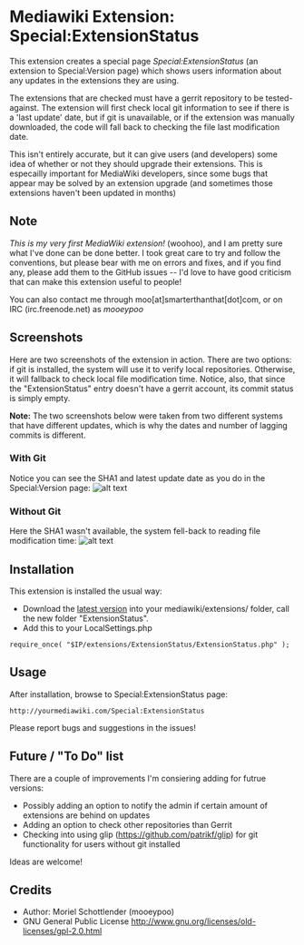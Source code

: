 # Mediawiki Extension: Special:ExtensionStatus

This extension creates a special page _Special:ExtensionStatus_ (an extension to Special:Version page) which shows users information about any updates in the extensions they are using. 

The extensions that are checked must have a gerrit repository to be tested-against. The extension will first check local git information to see if there is a 'last update' date, but if git is unavailable, or if the extension was manually downloaded, the code will fall back to checking the file last modification date. 

This isn't entirely accurate, but it can give users (and developers) some idea of whether or not they should upgrade their extensions. This is especailly important for MediaWiki developers, since some bugs that appear may be solved by an extension upgrade (and sometimes those extensions haven't been updated in months) 

## Note

*This is my very first MediaWiki extension!* (woohoo), and I am pretty sure what I've done can be done better. I took great care to try and follow the conventions, but please bear with me on errors and fixes, and if you find any, please add them to the GitHub issues -- I'd love to have good criticism that can make this extension useful to people! 

You can also contact me through moo[at]smarterthanthat[dot]com, or on IRC (irc.freenode.net) as _mooeypoo_

## Screenshots
Here are two screenshots of the extension in action. There are two options: if git is installed, the system will use it to verify local repositories. Otherwise, it will fallback to check local file modification time. Notice, also, that since the "ExtensionStatus" entry doesn't have a gerrit account, its commit status is simply empty. 

**Note:** The two screenshots below were taken from two different systems that have different updates, which is why the dates and number of lagging commits is different.

### With Git
Notice you can see the SHA1 and latest update date as you do in the Special:Version page:
![alt text](http://moriel.smarterthanthat.com/wp-content/uploads/2013/05/extstatus2.png "Special:ExtensionStatus with git installed")

### Without Git
Here the SHA1 wasn't available, the system fell-back to reading file modification time:
![alt text](http://moriel.smarterthanthat.com/wp-content/uploads/2013/05/extstatus1.png "Special:ExtensionStatus without git installed")

## Installation

This extension is installed the usual way:

* Download the [latest version](https://github.com/mooeypoo/MediaWiki-ExtensionStatus/archive/master.zip) into your mediawiki/extensions/ folder, call the new folder "ExtensionStatus".
* Add this to your LocalSettings.php


```
require_once( "$IP/extensions/ExtensionStatus/ExtensionStatus.php" );
```
## Usage

After installation, browse to Special:ExtensionStatus page:

```
http://yourmediawiki.com/Special:ExtensionStatus
```

Please report bugs and suggestions in the issues!

## Future / "To Do" list

There are a couple of improvements I'm consiering adding for futrue versions:

* Possibly adding an option to notify the admin if certain amount of extensions are behind on updates
* Adding an option to check other repositories than Gerrit
* Checking into using glip (https://github.com/patrikf/glip) for git functionality for users without git installed

Ideas are welcome!


## Credits
* Author: Moriel Schottlender (mooeypoo)
* GNU General Public License http://www.gnu.org/licenses/old-licenses/gpl-2.0.html